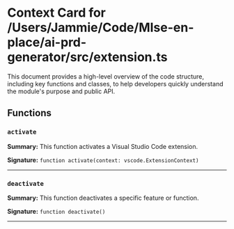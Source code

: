 # Context Card for /Users/Jammie/Code/MIse-en-place/ai-prd-generator/src/extension.ts

This document provides a high-level overview of the code structure, including key functions and classes, to help developers quickly understand the module's purpose and public API.

## Functions

### `activate`

**Summary:** This function activates a Visual Studio Code extension.

**Signature:** `function activate(context: vscode.ExtensionContext)`

---

### `deactivate`

**Summary:** This function deactivates a specific feature or function.

**Signature:** `function deactivate()`

---
